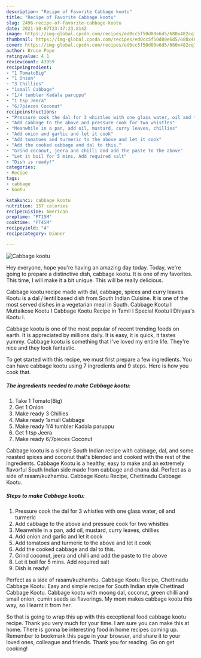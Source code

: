 ```yaml
---
description: "Recipe of Favorite Cabbage kootu"
title: "Recipe of Favorite Cabbage kootu"
slug: 2496-recipe-of-favorite-cabbage-kootu
date: 2021-10-07T23:47:23.814Z
image: https://img-global.cpcdn.com/recipes/ed0cc5f50d80e6d5/680x482cq70/cabbage-kootu-recipe-main-photo.jpg
thumbnail: https://img-global.cpcdn.com/recipes/ed0cc5f50d80e6d5/680x482cq70/cabbage-kootu-recipe-main-photo.jpg
cover: https://img-global.cpcdn.com/recipes/ed0cc5f50d80e6d5/680x482cq70/cabbage-kootu-recipe-main-photo.jpg
author: Bruce Pope
ratingvalue: 4.1
reviewcount: 43959
recipeingredient:
- "1 TomatoBig"
- "1 Onion"
- "3 Chillies"
- "1small Cabbage"
- "1/4 tumbler Kadala paruppu"
- "1 tsp Jeera"
- "6/7pieces Coconut"
recipeinstructions:
- "Pressure cook the dal for 3 whistles with one glass water, oil and turmeric"
- "Add cabbage to the above and pressure cook for two whistles"
- "Meanwhile in a pan, add oil, mustard, curry leaves, chillies"
- "Add onion and garlic and let it cook"
- "Add tomatoes and turmeric to the above and let it cook"
- "Add the cooked cabbage and dal to this."
- "Grind coconut, jeera and chilli and add the paste to the above"
- "Let it boil for 5 mins. Add required salt"
- "Dish is ready!"
categories:
- Recipe
tags:
- cabbage
- kootu

katakunci: cabbage kootu 
nutrition: 157 calories
recipecuisine: American
preptime: "PT15M"
cooktime: "PT45M"
recipeyield: "4"
recipecategory: Dinner

---
```



![Cabbage kootu](https://img-global.cpcdn.com/recipes/ed0cc5f50d80e6d5/680x482cq70/cabbage-kootu-recipe-main-photo.jpg)

Hey everyone, hope you're having an amazing day today. Today, we're going to prepare a distinctive dish, cabbage kootu. It is one of my favorites. This time, I will make it a bit unique. This will be really delicious.

Cabbage kootu recipe made with dal, cabbage, spices and curry leaves. Kootu is a dal / lentil based dish from South Indian Cuisine. It is one of the most served dishes in a vegetarian meal in South. Cabbage Kootu I Muttaikose Kootu I Cabbage Kootu Recipe in Tamil I Special Kootu I Dhiyaa&#39;s Kootu I.

Cabbage kootu is one of the most popular of recent trending foods on earth. It is appreciated by millions daily. It is easy, it is quick, it tastes yummy. Cabbage kootu is something that I've loved my entire life. They're nice and they look fantastic.


To get started with this recipe, we must first prepare a few ingredients. You can have cabbage kootu using 7 ingredients and 9 steps. Here is how you cook that.

<!--inarticleads1-->

##### The ingredients needed to make Cabbage kootu:

1. Take 1 Tomato(Big)
1. Get 1 Onion
1. Make ready 3 Chillies
1. Make ready 1small Cabbage
1. Make ready 1/4 tumbler Kadala paruppu
1. Get 1 tsp Jeera
1. Make ready 6/7pieces Coconut


Cabbage kootu is a simple South Indian recipe with cabbage, dal, and some roasted spices and coconut that&#39;s blended and cooked with the rest of the ingredients. Cabbage Kootu is a healthy, easy to make and an extremely flavorful South Indian side made from cabbage and chana dal. Perfect as a side of rasam/kuzhambu. Cabbage Kootu Recipe, Chettinadu Cabbage Kootu. 

<!--inarticleads2-->

##### Steps to make Cabbage kootu:

1. Pressure cook the dal for 3 whistles with one glass water, oil and turmeric
1. Add cabbage to the above and pressure cook for two whistles
1. Meanwhile in a pan, add oil, mustard, curry leaves, chillies
1. Add onion and garlic and let it cook
1. Add tomatoes and turmeric to the above and let it cook
1. Add the cooked cabbage and dal to this.
1. Grind coconut, jeera and chilli and add the paste to the above
1. Let it boil for 5 mins. Add required salt
1. Dish is ready!


Perfect as a side of rasam/kuzhambu. Cabbage Kootu Recipe, Chettinadu Cabbage Kootu. Easy and simple recipe for South Indian style Chettinad Cabbage Kootu. Cabbage kootu with moong dal, coconut, green chilli and small onion, cumin seeds as flavorings. My mom makes cabbage kootu this way, so I learnt it from her. 

So that is going to wrap this up with this exceptional food cabbage kootu recipe. Thank you very much for your time. I am sure you can make this at home. There is gonna be interesting food in home recipes coming up. Remember to bookmark this page in your browser, and share it to your loved ones, colleague and friends. Thank you for reading. Go on get cooking!
